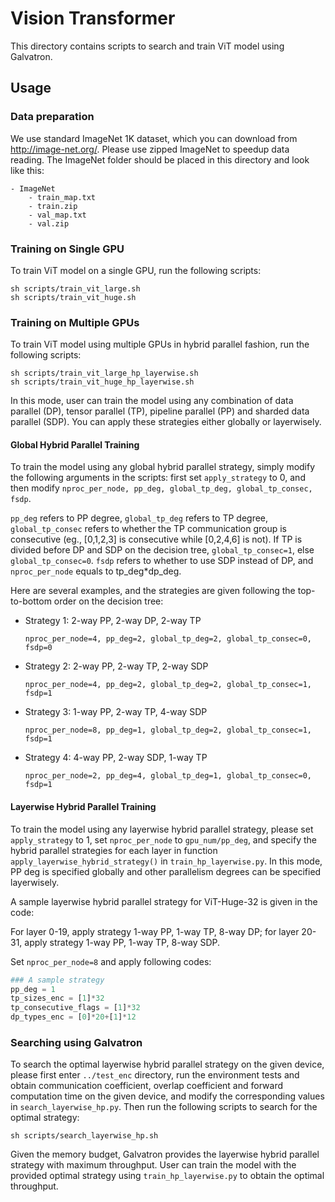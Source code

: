 # Vision Transformer

This directory contains scripts to search and train ViT model using Galvatron.

## Usage

### Data preparation
We use standard ImageNet 1K dataset, which you can download from http://image-net.org/. Please use zipped ImageNet to speedup data reading. The ImageNet folder should be placed in this directory and look like this:

```
- ImageNet
    - train_map.txt
    - train.zip
    - val_map.txt
    - val.zip
```

### Training on Single GPU
To train ViT model on a single GPU, run the following scripts:
``` shell
sh scripts/train_vit_large.sh
sh scripts/train_vit_huge.sh
```
### Training on Multiple GPUs
To train ViT model using multiple GPUs in hybrid parallel fashion, run the following scripts:
``` shell
sh scripts/train_vit_large_hp_layerwise.sh
sh scripts/train_vit_huge_hp_layerwise.sh
```
In this mode, user can train the model using any combination of data parallel (DP), tensor parallel (TP), pipeline parallel (PP) and sharded data parallel (SDP). You can apply these strategies either globally or layerwisely.

#### Global Hybrid Parallel Training
To train the model using any global hybrid parallel strategy, simply modify the following arguments in the scripts: first set ```apply_strategy``` to 0, and then modify ```nproc_per_node, pp_deg, global_tp_deg, global_tp_consec, fsdp```. 

```pp_deg``` refers to PP degree, ```global_tp_deg``` refers to TP degree, ```global_tp_consec``` refers to whether the TP communication group is consecutive (eg., [0,1,2,3] is consecutive while [0,2,4,6] is not). If TP is divided before DP and SDP on the decision tree, ```global_tp_consec=1```, else ```global_tp_consec=0```. ```fsdp``` refers to whether to use SDP instead of DP, and ```nproc_per_node``` equals to tp_deg*dp_deg. 

Here are several examples, and the strategies are given following the top-to-bottom order on the decision tree: 

- Strategy 1: 2-way PP, 2-way DP, 2-way TP

    ```nproc_per_node=4, pp_deg=2, global_tp_deg=2, global_tp_consec=0, fsdp=0```

- Strategy 2: 2-way PP, 2-way TP, 2-way SDP

    ```nproc_per_node=4, pp_deg=2, global_tp_deg=2, global_tp_consec=1, fsdp=1```

- Strategy 3: 1-way PP, 2-way TP, 4-way SDP

    ```nproc_per_node=8, pp_deg=1, global_tp_deg=2, global_tp_consec=1, fsdp=1```

- Strategy 4: 4-way PP, 2-way SDP, 1-way TP

    ```nproc_per_node=2, pp_deg=4, global_tp_deg=1, global_tp_consec=0, fsdp=1```

#### Layerwise Hybrid Parallel Training
To train the model using any layerwise hybrid parallel strategy, please set ```apply_strategy``` to 1, set ```nproc_per_node``` to ```gpu_num/pp_deg```, and specify the hybrid parallel strategies for each layer in function ```apply_layerwise_hybrid_strategy()``` in ```train_hp_layerwise.py```. In this mode, PP deg is specified globally and other parallelism degrees can be specified layerwisely. 

A sample layerwise hybrid parallel strategy for ViT-Huge-32 is given in the code: 

For layer 0-19, apply strategy 1-way PP, 1-way TP, 8-way DP;
for layer 20-31, apply strategy 1-way PP, 1-way TP, 8-way SDP.

Set ```nproc_per_node=8``` and apply following codes: 

``` python
### A sample strategy
pp_deg = 1
tp_sizes_enc = [1]*32
tp_consecutive_flags = [1]*32
dp_types_enc = [0]*20+[1]*12
```

### Searching using Galvatron
To search the optimal layerwise hybrid parallel strategy on the given device, please first enter ```../test_enc``` directory, run the environment tests and obtain communication coefficient, overlap coefficient and forward computation time on the given device, and modify the corresponding values in ```search_layerwise_hp.py```. Then run the following scripts to search for the optimal strategy:

``` shell
sh scripts/search_layerwise_hp.sh
```
Given the memory budget, Galvatron provides the layerwise hybrid parallel strategy with maximum throughput. User can train the model with the provided optimal strategy using ```train_hp_layerwise.py``` to obtain the optimal throughput.